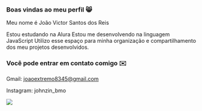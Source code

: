 ### Boas vindas ao meu perfil 😸

Meu nome é João Victor Santos dos Reis

Estou estudando na Alura
Estou me desenvolvendo na linguagem JavaScript
Utilizo esse espaço para minha organização e compartilhamento dos meu projetos desenvolvidos.

### Você pode entrar em contato comigo ✉️

Gmail: joaoextremo8345@gmail.com

Instagram: johnzin_bmo

![](https://media.tenor.com/Gz408T11T8gAAAAi/wiggle-cat-wiggle.gif)

